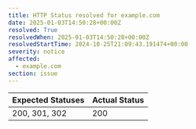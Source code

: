 ```yaml
---
title: HTTP Status resolved for example.com
date: 2025-01-03T14:50:28+00:00Z
resolved: True
resolvedWhen: 2025-01-03T14:50:28+00:00Z
resolvedStartTime: 2024-10-25T21:09:43.191474+00:00
severity: notice
affected:
  - example.com
section: issue
---
```


| Expected Statuses | Actual Status  |
|-------------------|----------------|
| 200, 301, 302 | 200 |
